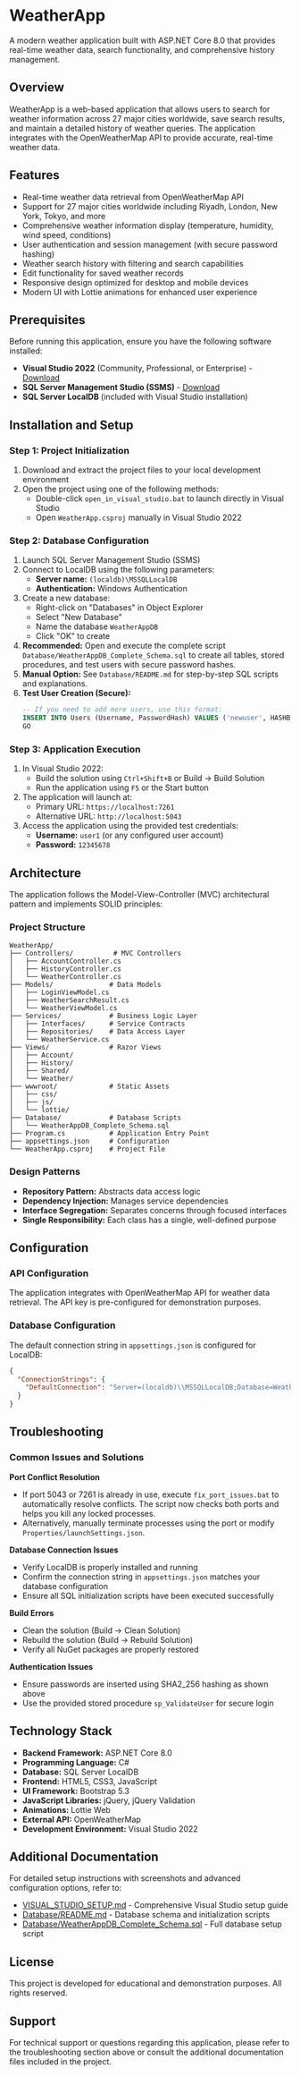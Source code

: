 # WeatherApp

A modern weather application built with ASP.NET Core 8.0 that provides real-time weather data, search functionality, and comprehensive history management.

## Overview

WeatherApp is a web-based application that allows users to search for weather information across 27 major cities worldwide, save search results, and maintain a detailed history of weather queries. The application integrates with the OpenWeatherMap API to provide accurate, real-time weather data.

## Features

- Real-time weather data retrieval from OpenWeatherMap API
- Support for 27 major cities worldwide including Riyadh, London, New York, Tokyo, and more
- Comprehensive weather information display (temperature, humidity, wind speed, conditions)
- User authentication and session management (with secure password hashing)
- Weather search history with filtering and search capabilities
- Edit functionality for saved weather records
- Responsive design optimized for desktop and mobile devices
- Modern UI with Lottie animations for enhanced user experience

## Prerequisites

Before running this application, ensure you have the following software installed:

- **Visual Studio 2022** (Community, Professional, or Enterprise) - [Download](https://visualstudio.microsoft.com/downloads/)
- **SQL Server Management Studio (SSMS)** - [Download](https://aka.ms/ssms)
- **SQL Server LocalDB** (included with Visual Studio installation)

## Installation and Setup

### Step 1: Project Initialization

1. Download and extract the project files to your local development environment
2. Open the project using one of the following methods:
   - Double-click `open_in_visual_studio.bat` to launch directly in Visual Studio
   - Open `WeatherApp.csproj` manually in Visual Studio 2022

### Step 2: Database Configuration

1. Launch SQL Server Management Studio (SSMS)
2. Connect to LocalDB using the following parameters:
   - **Server name:** `(localdb)\MSSQLLocalDB`
   - **Authentication:** Windows Authentication
3. Create a new database:
   - Right-click on "Databases" in Object Explorer
   - Select "New Database"
   - Name the database `WeatherAppDB`
   - Click "OK" to create
4. **Recommended:** Open and execute the complete script `Database/WeatherAppDB_Complete_Schema.sql` to create all tables, stored procedures, and test users with secure password hashes.
5. **Manual Option:** See `Database/README.md` for step-by-step SQL scripts and explanations.
6. **Test User Creation (Secure):**
   ```sql
   -- If you need to add more users, use this format:
   INSERT INTO Users (Username, PasswordHash) VALUES ('newuser', HASHBYTES('SHA2_256', 'yourpassword'));
   GO
   ```

### Step 3: Application Execution

1. In Visual Studio 2022:
   - Build the solution using `Ctrl+Shift+B` or Build → Build Solution
   - Run the application using `F5` or the Start button
2. The application will launch at:
   - Primary URL: `https://localhost:7261`
   - Alternative URL: `http://localhost:5043`
3. Access the application using the provided test credentials:
   - **Username:** `user1` (or any configured user account)
   - **Password:** `12345678`

## Architecture

The application follows the Model-View-Controller (MVC) architectural pattern and implements SOLID principles:

### Project Structure
```
WeatherApp/
├── Controllers/          # MVC Controllers
│   ├── AccountController.cs
│   ├── HistoryController.cs
│   └── WeatherController.cs
├── Models/              # Data Models
│   ├── LoginViewModel.cs
│   ├── WeatherSearchResult.cs
│   └── WeatherViewModel.cs
├── Services/            # Business Logic Layer
│   ├── Interfaces/      # Service Contracts
│   ├── Repositories/    # Data Access Layer
│   └── WeatherService.cs
├── Views/               # Razor Views
│   ├── Account/
│   ├── History/
│   ├── Shared/
│   └── Weather/
├── wwwroot/             # Static Assets
│   ├── css/
│   ├── js/
│   └── lottie/
├── Database/            # Database Scripts
│   └── WeatherAppDB_Complete_Schema.sql
├── Program.cs           # Application Entry Point
├── appsettings.json     # Configuration
└── WeatherApp.csproj    # Project File
```

### Design Patterns

- **Repository Pattern:** Abstracts data access logic
- **Dependency Injection:** Manages service dependencies
- **Interface Segregation:** Separates concerns through focused interfaces
- **Single Responsibility:** Each class has a single, well-defined purpose

## Configuration

### API Configuration
The application integrates with OpenWeatherMap API for weather data retrieval. The API key is pre-configured for demonstration purposes.

### Database Configuration
The default connection string in `appsettings.json` is configured for LocalDB:
```json
{
  "ConnectionStrings": {
    "DefaultConnection": "Server=(localdb)\\MSSQLLocalDB;Database=WeatherAppDB;Trusted_Connection=True;"
  }
}
```

## Troubleshooting

### Common Issues and Solutions

**Port Conflict Resolution**
- If port 5043 or 7261 is already in use, execute `fix_port_issues.bat` to automatically resolve conflicts. The script now checks both ports and helps you kill any locked processes.
- Alternatively, manually terminate processes using the port or modify `Properties/launchSettings.json`.

**Database Connection Issues**
- Verify LocalDB is properly installed and running
- Confirm the connection string in `appsettings.json` matches your database configuration
- Ensure all SQL initialization scripts have been executed successfully

**Build Errors**
- Clean the solution (Build → Clean Solution)
- Rebuild the solution (Build → Rebuild Solution)
- Verify all NuGet packages are properly restored

**Authentication Issues**
- Ensure passwords are inserted using SHA2_256 hashing as shown above
- Use the provided stored procedure `sp_ValidateUser` for secure login

## Technology Stack

- **Backend Framework:** ASP.NET Core 8.0
- **Programming Language:** C#
- **Database:** SQL Server LocalDB
- **Frontend:** HTML5, CSS3, JavaScript
- **UI Framework:** Bootstrap 5.3
- **JavaScript Libraries:** jQuery, jQuery Validation
- **Animations:** Lottie Web
- **External API:** OpenWeatherMap
- **Development Environment:** Visual Studio 2022

## Additional Documentation

For detailed setup instructions with screenshots and advanced configuration options, refer to:
- [VISUAL_STUDIO_SETUP.md](VISUAL_STUDIO_SETUP.md) - Comprehensive Visual Studio setup guide
- [Database/README.md](Database/README.md) - Database schema and initialization scripts
- [Database/WeatherAppDB_Complete_Schema.sql](Database/WeatherAppDB_Complete_Schema.sql) - Full database setup script

## License

This project is developed for educational and demonstration purposes. All rights reserved.

## Support

For technical support or questions regarding this application, please refer to the troubleshooting section above or consult the additional documentation files included in the project. 